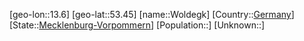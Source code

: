 ﻿---
location: [53.45,13.6]
type: City
tags:
- geo/City


SpocWebEntityId: 35675
isDeleted: false
confidential: public

---
[geo-lon::13.6]
[geo-lat::53.45]
[name::Woldegk]
[Country::[Germany](geo/Continent/Europe/Germany.md)]
[State::[Mecklenburg-Vorpommern](geo/Continent/Europe/Germany/Mecklenburg-Vorpommern.md)]
[Population::]
[Unknown::]

